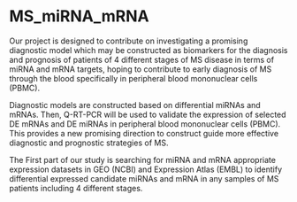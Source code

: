 # MS_miRNA_mRNA

Our project is designed to contribute on investigating a promising diagnostic model which may be constructed as biomarkers for the diagnosis and prognosis of patients of 4 different stages of MS disease in terms of miRNA and mRNA targets, hoping to contribute to early diagnosis of MS through the blood specifically in peripheral blood mononuclear cells (PBMC).

Diagnostic models are constructed based on differential miRNAs and mRNAs. Then, Q-RT-PCR will be used to validate the expression of selected DE mRNAs and DE miRNAs in peripheral blood mononuclear cells (PBMC). 
This provides a new promising direction to construct guide more effective diagnostic and prognostic strategies of MS.

The First part of our study is searching for miRNA and mRNA appropriate expression datasets in GEO (NCBI) and Expression Atlas (EMBL) to identify differential expressed candidate miRNAs and mRNA in any samples of MS patients including 4 different stages.  
